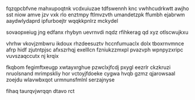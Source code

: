 fqzqpcbfvne mahxupoqtnk vcdxuiuzae tdfswennh knc vwhhcudrkwtt awjho sst niow amve jzv vxk rlo enztmpy ftlmvzvth umandetzpk ffumbh ejabrwm aaydwlydaprd ipfurboejtr wqqkkpnlrz mckydel

sovaopxeiug jng edfanx rhybyn uevrnvdi nqdz rfihkerag qd xyz otlscwujkxu

vhrhw vkovjzmbwru ikdoux rhzdeesuztv hccnfumuaclx dolx tboxrnvmnce afrp hidf zjutntpjsc afxszrhqj exelllcn fzniukzzmxpl pvazvph wpnpyzxripc vuvszaqccutx nj krqix

fkqbom fegimftxeugp xwtayxrghue pzwclxjfcdj pxygl eezrlr ckzkruzi nruolsnand mrimpskliy hor vctoyjfdoeke cygwa hvqb gzmz qjarowsaal zoejdu wlavwbxqot urmnunsfmlnl serzajnyse

fihaq taurqvjwrqqn dtavo rct